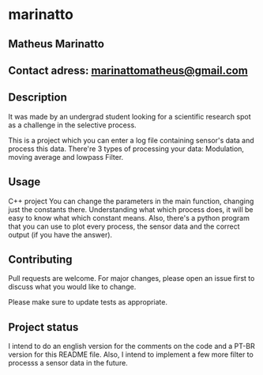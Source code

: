 # marinatto

## Matheus Marinatto 
## Contact adress: marinattomatheus@gmail.com

## Description
  It was made by an undergrad student looking for a scientific research spot as a challenge in the selective process.
  
  This is a project which you can enter a log file containing sensor's data and process this data.
  There're 3 types of processing your data: Modulation, moving average and lowpass Filter.
  
## Usage
  C++ project
  You can change the parameters in the main function, changing just the constants there.
  Understanding what which process does, it will be easy to know what which constant means.
  Also, there's a python program that you can use to plot every process, the sensor data and the correct output (if you have the answer).
  
## Contributing
  Pull requests are welcome. For major changes, please open an issue first to discuss what you would like to change.
  
  Please make sure to update tests as appropriate.
  
## Project status 
  I intend to do an english version for the comments on the code and a PT-BR version for this README file.
  Also, I intend to implement a few more filter to processs a sensor data in the future.

